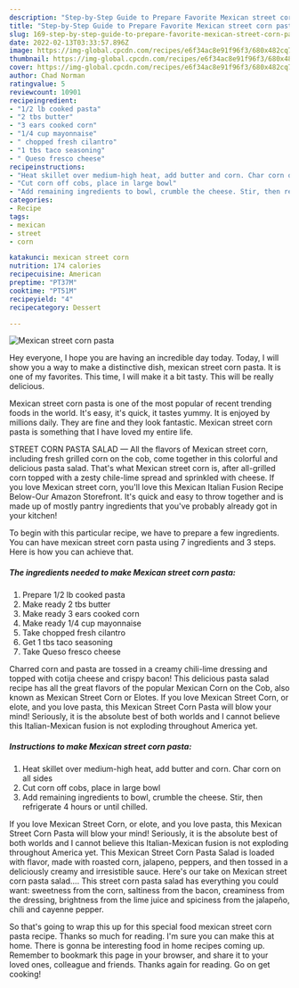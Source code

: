```yaml
---
description: "Step-by-Step Guide to Prepare Favorite Mexican street corn pasta"
title: "Step-by-Step Guide to Prepare Favorite Mexican street corn pasta"
slug: 169-step-by-step-guide-to-prepare-favorite-mexican-street-corn-pasta
date: 2022-02-13T03:33:57.896Z
image: https://img-global.cpcdn.com/recipes/e6f34ac8e91f96f3/680x482cq70/mexican-street-corn-pasta-recipe-main-photo.jpg
thumbnail: https://img-global.cpcdn.com/recipes/e6f34ac8e91f96f3/680x482cq70/mexican-street-corn-pasta-recipe-main-photo.jpg
cover: https://img-global.cpcdn.com/recipes/e6f34ac8e91f96f3/680x482cq70/mexican-street-corn-pasta-recipe-main-photo.jpg
author: Chad Norman
ratingvalue: 5
reviewcount: 10901
recipeingredient:
- "1/2 lb cooked pasta"
- "2 tbs butter"
- "3 ears cooked corn"
- "1/4 cup mayonnaise"
- " chopped fresh cilantro"
- "1 tbs taco seasoning"
- " Queso fresco cheese"
recipeinstructions:
- "Heat skillet over medium-high heat, add butter and corn. Char corn on all sides"
- "Cut corn off cobs, place in large bowl"
- "Add remaining ingredients to bowl, crumble the cheese. Stir, then refrigerate 4 hours or until chilled."
categories:
- Recipe
tags:
- mexican
- street
- corn

katakunci: mexican street corn 
nutrition: 174 calories
recipecuisine: American
preptime: "PT37M"
cooktime: "PT51M"
recipeyield: "4"
recipecategory: Dessert

---
```



![Mexican street corn pasta](https://img-global.cpcdn.com/recipes/e6f34ac8e91f96f3/680x482cq70/mexican-street-corn-pasta-recipe-main-photo.jpg)

Hey everyone, I hope you are having an incredible day today. Today, I will show you a way to make a distinctive dish, mexican street corn pasta. It is one of my favorites. This time, I will make it a bit tasty. This will be really delicious.

Mexican street corn pasta is one of the most popular of recent trending foods in the world. It's easy, it's quick, it tastes yummy. It is enjoyed by millions daily. They are fine and they look fantastic. Mexican street corn pasta is something that I have loved my entire life.

STREET CORN PASTA SALAD — All the flavors of Mexican street corn, including fresh grilled corn on the cob, come together in this colorful and delicious pasta salad. That&#39;s what Mexican street corn is, after all-grilled corn topped with a zesty chile-lime spread and sprinkled with cheese. If you love Mexican street corn, you&#39;ll love this Mexican Italian Fusion Recipe Below-Our Amazon Storefront. It&#39;s quick and easy to throw together and is made up of mostly pantry ingredients that you&#39;ve probably already got in your kitchen!


To begin with this particular recipe, we have to prepare a few ingredients. You can have mexican street corn pasta using 7 ingredients and 3 steps. Here is how you can achieve that.

<!--inarticleads1-->

##### The ingredients needed to make Mexican street corn pasta:

1. Prepare 1/2 lb cooked pasta
1. Make ready 2 tbs butter
1. Make ready 3 ears cooked corn
1. Make ready 1/4 cup mayonnaise
1. Take  chopped fresh cilantro
1. Get 1 tbs taco seasoning
1. Take  Queso fresco cheese


Charred corn and pasta are tossed in a creamy chili-lime dressing and topped with cotija cheese and crispy bacon! This delicious pasta salad recipe has all the great flavors of the popular Mexican Corn on the Cob, also known as Mexican Street Corn or Elotes. If you love Mexican Street Corn, or elote, and you love pasta, this Mexican Street Corn Pasta will blow your mind! Seriously, it is the absolute best of both worlds and I cannot believe this Italian-Mexican fusion is not exploding throughout America yet. 

<!--inarticleads2-->

##### Instructions to make Mexican street corn pasta:

1. Heat skillet over medium-high heat, add butter and corn. Char corn on all sides
1. Cut corn off cobs, place in large bowl
1. Add remaining ingredients to bowl, crumble the cheese. Stir, then refrigerate 4 hours or until chilled.


If you love Mexican Street Corn, or elote, and you love pasta, this Mexican Street Corn Pasta will blow your mind! Seriously, it is the absolute best of both worlds and I cannot believe this Italian-Mexican fusion is not exploding throughout America yet. This Mexican Street Corn Pasta Salad is loaded with flavor, made with roasted corn, jalapeno, peppers, and then tossed in a deliciously creamy and irresistible sauce. Here&#39;s our take on Mexican street corn pasta salad…. This street corn pasta salad has everything you could want: sweetness from the corn, saltiness from the bacon, creaminess from the dressing, brightness from the lime juice and spiciness from the jalapeño, chili and cayenne pepper. 

So that's going to wrap this up for this special food mexican street corn pasta recipe. Thanks so much for reading. I'm sure you can make this at home. There is gonna be interesting food in home recipes coming up. Remember to bookmark this page in your browser, and share it to your loved ones, colleague and friends. Thanks again for reading. Go on get cooking!
